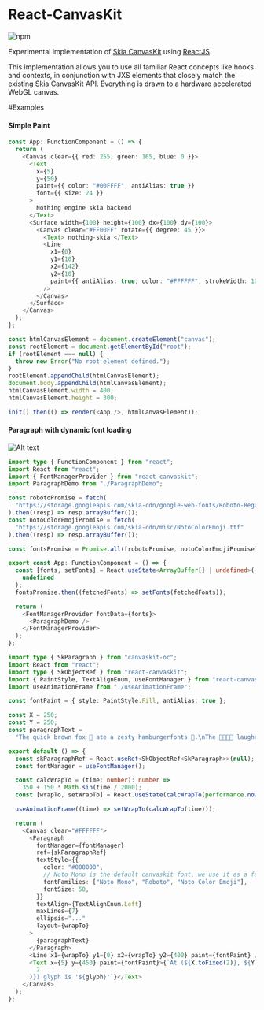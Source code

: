 # React-CanvasKit

![npm](https://img.shields.io/npm/v/react-canvaskit)

Experimental implementation of [Skia CanvasKit](https://skia.org/user/modules/canvaskit) using [ReactJS](https://reactjs.org/).

This implementation allows you to use all familiar React concepts like hooks and contexts, in conjunction with JXS elements that closely match the existing Skia CanvasKit API. Everything is drawn to a hardware accelerated WebGL canvas.

#Examples

#### Simple Paint

```typescript jsx
const App: FunctionComponent = () => {
  return (
    <Canvas clear={{ red: 255, green: 165, blue: 0 }}>
      <Text
        x={5}
        y={50}
        paint={{ color: "#00FFFF", antiAlias: true }}
        font={{ size: 24 }}
      >
        Nothing engine skia backend
      </Text>
      <Surface width={100} height={100} dx={100} dy={100}>
        <Canvas clear="#FF00FF" rotate={{ degree: 45 }}>
          <Text> nothing-skia </Text>
          <Line
            x1={0}
            y1={10}
            x2={142}
            y2={10}
            paint={{ antiAlias: true, color: "#FFFFFF", strokeWidth: 10 }}
          />
        </Canvas>
      </Surface>
    </Canvas>
  );
};

const htmlCanvasElement = document.createElement("canvas");
const rootElement = document.getElementById("root");
if (rootElement === null) {
  throw new Error("No root element defined.");
}
rootElement.appendChild(htmlCanvasElement);
document.body.appendChild(htmlCanvasElement);
htmlCanvasElement.width = 400;
htmlCanvasElement.height = 300;

init().then(() => render(<App />, htmlCanvasElement));
```

#### Paragraph with dynamic font loading

![Alt text](/demos/paragraph-demo/paragraph-demo.gif?raw=true "Paragraph Demo")

```typescript jsx
import type { FunctionComponent } from "react";
import React from "react";
import { FontManagerProvider } from "react-canvaskit";
import ParagraphDemo from "./ParagraphDemo";

const robotoPromise = fetch(
  "https://storage.googleapis.com/skia-cdn/google-web-fonts/Roboto-Regular.ttf"
).then((resp) => resp.arrayBuffer());
const notoColorEmojiPromise = fetch(
  "https://storage.googleapis.com/skia-cdn/misc/NotoColorEmoji.ttf"
).then((resp) => resp.arrayBuffer());

const fontsPromise = Promise.all([robotoPromise, notoColorEmojiPromise]);

export const App: FunctionComponent = () => {
  const [fonts, setFonts] = React.useState<ArrayBuffer[] | undefined>(
    undefined
  );
  fontsPromise.then((fetchedFonts) => setFonts(fetchedFonts));

  return (
    <FontManagerProvider fontData={fonts}>
      <ParagraphDemo />
    </FontManagerProvider>
  );
};
```

```typescript jsx
import type { SkParagraph } from "canvaskit-oc";
import React from "react";
import type { SkObjectRef } from "react-canvaskit";
import { PaintStyle, TextAlignEnum, useFontManager } from "react-canvaskit";
import useAnimationFrame from "./useAnimationFrame";

const fontPaint = { style: PaintStyle.Fill, antiAlias: true };

const X = 250;
const Y = 250;
const paragraphText =
  "The quick brown fox 🦊 ate a zesty hamburgerfonts 🍔.\nThe 👩‍👩‍👧‍👧 laughed.";

export default () => {
  const skParagraphRef = React.useRef<SkObjectRef<SkParagraph>>(null);
  const fontManager = useFontManager();

  const calcWrapTo = (time: number): number =>
    350 + 150 * Math.sin(time / 2000);
  const [wrapTo, setWrapTo] = React.useState(calcWrapTo(performance.now()));

  useAnimationFrame((time) => setWrapTo(calcWrapTo(time)));

  return (
    <Canvas clear="#FFFFFF">
      <Paragraph
        fontManager={fontManager}
        ref={skParagraphRef}
        textStyle={{
          color: "#000000",
          // Noto Mono is the default canvaskit font, we use it as a fallback
          fontFamilies: ["Noto Mono", "Roboto", "Noto Color Emoji"],
          fontSize: 50,
        }}
        textAlign={TextAlignEnum.Left}
        maxLines={7}
        ellipsis="..."
        layout={wrapTo}
      >
        {paragraphText}
      </Paragraph>
      <Line x1={wrapTo} y1={0} x2={wrapTo} y2={400} paint={fontPaint} />
      <Text x={5} y={450} paint={fontPaint}>{`At (${X.toFixed(2)}, ${Y.toFixed(
        2
      )}) glyph is '${glyph}'`}</Text>
    </Canvas>
  );
};
```
